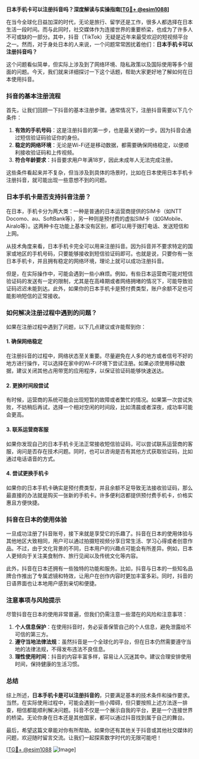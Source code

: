 **日本手机卡可以注册抖音吗？深度解读与实操指南[[TG💪+ @esim1088](https://t.me/s/esim1088)]**

在当今全球化日益加深的时代，无论是旅行、留学还是工作，很多人都选择在日本生活一段时间。而与此同时，社交媒体作为连接世界的重要桥梁，也成为了许多人不可或缺的一部分。其中，抖音（TikTok）无疑是近年来最受欢迎的短视频平台之一。然而，对于身处日本的人来说，一个问题常常困扰着他们：**日本手机卡可以注册抖音吗？**

这个问题看似简单，但实际上涉及到了网络环境、隐私政策以及国际使用等多个层面的问题。今天，我们就来详细探讨一下这个话题，帮助大家更好地了解如何在日本使用抖音。

### 抖音的基本注册流程

首先，让我们回顾一下抖音的基本注册步骤。通常情况下，注册抖音需要以下几个条件：

1. **有效的手机号码**：这是注册抖音的第一步，也是最关键的一步。因为抖音会通过短信验证码验证你的身份。
2. **稳定的网络环境**：无论是Wi-Fi还是移动数据，都需要确保网络稳定，以便顺利接收验证码和上传视频。
3. **符合年龄要求**：抖音要求用户年满18岁，因此未成年人无法完成注册。

这些条件看起来并不复杂，但当涉及到具体的场景时，比如在日本使用日本手机卡注册抖音，就可能出现一些意想不到的问题。

### 日本手机卡是否支持抖音注册？

在日本，手机卡分为两大类：一种是普通的日本运营商提供的SIM卡（如NTT Docomo、au、SoftBank等），另一种则是预付费的虚拟SIM卡（如GMobile、Airalo等）。这两种卡在功能上基本没有区别，都可以用于拨打电话、发送短信和上网。

从技术角度来看，日本手机卡完全可以用来注册抖音。因为抖音并不要求特定的国家或地区的手机号码，只要能够接收到短信验证码即可。也就是说，只要你有一张日本手机卡，并且拥有稳定的网络环境，理论上就可以成功注册抖音。

但是，在实际操作中，可能会遇到一些小麻烦。例如，有些日本运营商可能对短信验证码的发送有一定的限制，尤其是在高峰期或者网络拥堵的情况下，可能导致验证码迟迟未能到达。此外，如果你的日本手机卡是预付费类型，账户余额不足也可能影响短信的正常接收。

### 如何解决注册过程中遇到的问题？

如果在注册过程中遇到了问题，以下几点建议或许能帮到你：

#### 1. 确保网络稳定
在注册抖音的过程中，网络状态至关重要。尽量避免在人多的地方或者信号不好的地方进行操作，可以选择在家中的Wi-Fi环境下尝试注册。如果必须使用移动数据，建议关闭其他占用带宽的应用程序，以保证验证码能够快速送达。

#### 2. 更换时间段尝试
有时候，运营商的系统可能会出现短暂的故障或者繁忙的情况。如果第一次尝试失败，不妨稍后再试，选择一个相对空闲的时间段，比如清晨或者深夜，成功率可能会更高。

#### 3. 联系运营商客服
如果你发现自己的日本手机卡无法正常接收短信验证码，可以尝试联系运营商的客服，询问是否存在技术问题。同时，也可以咨询是否有其他方式获取验证码，比如通过电话语音的方式。

#### 4. 尝试更换手机卡
如果你的日本手机卡确实是预付费类型，并且余额不足导致无法接收验证码，那么最直接的办法就是购买一张新的手机卡。许多便利店都提供预付费手机卡，价格实惠且方便快捷。

### 抖音在日本的使用体验

一旦成功注册了抖音账号，接下来就是享受它的乐趣了。抖音在日本的使用体验与其他地区大致相同，用户可以通过拍摄短视频分享日常生活、学习心得或者创意作品。不过，由于文化背景的不同，日本用户的兴趣点可能会有所差异。例如，日本人更倾向于关注美食制作、旅行见闻以及传统文化等内容。

此外，抖音在日本还拥有一些独特的功能和服务。比如，抖音与日本的一些知名品牌合作推出了专属滤镜和特效，让用户在创作内容时更加丰富多彩。同时，抖音的日语界面也让本地用户感到亲切和便捷。

### 注意事项与风险提示

尽管抖音在日本的使用非常普遍，但我们仍需注意一些潜在的风险和注意事项：

1. **个人信息保护**：在使用抖音时，务必妥善保管自己的个人信息，避免泄露给不可信的第三方。
2. **遵守当地法律法规**：虽然抖音是一个全球化的平台，但在日本仍然需要遵守当地的法律法规，不得发布违法不良信息。
3. **理性使用时间**：抖音的内容丰富多样，容易让人沉迷其中。建议合理安排使用时间，保持健康的生活习惯。

### 总结

综上所述，**日本手机卡是可以注册抖音的**，只要满足基本的技术条件和操作要求。当然，在实际使用过程中，可能会遇到一些小障碍，但只要按照上述方法逐一排查，相信都能顺利解决问题。抖音不仅是一个展示自我的平台，更是一个连接世界的桥梁。无论你身在日本还是其他国家，都可以通过抖音找到属于自己的舞台。

最后，希望这篇文章能对你有所帮助。如果你还有其他关于抖音或其他社交媒体的问题，欢迎随时留言交流。让我们一起探索数字时代的无限可能吧！

[[TG💪+ @esim1088](https://t.me/s/esim1088) ![Image](https://i.postimg.cc/4NQfJmqS/Snipaste-2025-05-13-00-14-12.png)]